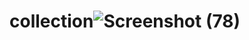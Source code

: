 # collection![Screenshot (78)](https://user-images.githubusercontent.com/112760336/233499983-7ac7363c-0358-45fc-9b80-c12dc8b2b2e7.png)
